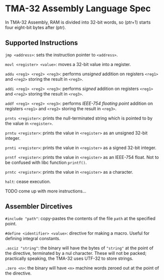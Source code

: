 # TMA-32 Assembly Language Spec

In TMA-32 Assembly, RAM is divided into 32-bit words, so (ptr+1) starts four eight-bit bytes after (ptr).

## Supported Instructions

`jmp <address>`: sets the instruction pointer to `<address>`.

`movl <register> <value>`: moves a 32-bit value into a register.

`addu <reg1> <reg2> <reg3>`: performs *unsigned* addition on registers `<reg1>` and `<reg2>` storing the result in `<reg3>`.

`addi <reg1> <reg2> <reg3>`: performs *signed* addition on registers `<reg1>` and `<reg2>` storing the result in `<reg3>`.

`addf <reg1> <reg2> <reg3>`: performs *IEEE-754 floating point* addition on registers `<reg1>` and `<reg2>` storing the result in `<reg3>`.

`prnts <register>`: prints the null-terminated string which is pointed to by the value in `<register>`.

`prntu <register>`: prints the value in `<register>` as an unsigned 32-bit integer.

`prnti <register>`: prints the value in `<register>` as a signed 32-bit integer.

`prntf <register>`: prints the value in `<register>` as an IEEE-754 float. Not to be confused with libc function `printf()`.

`prntc <register>`: prints the value in `<register>` as a character.

`halt`: cease execution.

TODO come up with more instructions...

## Assembler Dircetives

`#include "path"`: copy-pastes the contents of the file `path` at the specified point.

`#define <identifier> <value>`: directive for making a macro. Useful for defining integral constants.

`.asciz "string"`: the binary will have the bytes of `"string"` at the point of the directive, terminated by a nul character. These will not be packed; practically speaking, the TMA-32 uses UTF-32 to store strings.

`.zero <n>`: the binary will have `<n>` machine words zeroed out at the point of the directive.
